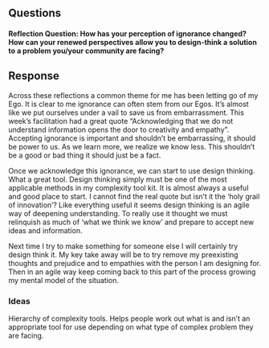 ## Questions

#### Reflection Question: How has your perception of ignorance changed? How can your renewed perspectives allow you to design-think a solution to a problem you/your community are facing?

## Response
Across these reflections a common theme for me has been letting go of my Ego. It is clear to me ignorance can often stem from our Egos. It’s almost like we put ourselves under a vail to save us from embarrassment. This week’s facilitation had a great quote “Acknowledging that we do not understand information opens the door to creativity and empathy”. Accepting ignorance is important and shouldn’t be embarrassing, it should be power to us. As we learn more, we realize we know less. This shouldn’t be a good or bad thing it should just be a fact. 

Once we acknowledge this ignorance, we can start to use design thinking. What a great tool. Design thinking simply must be one of the most applicable methods in my complexity tool kit. It is almost always a useful and good place to start. I cannot find the real quote but isn’t it the ‘holy grail of innovation’? Like everything useful it seems design thinking is an agile way of deepening understanding. To really use it thought we must relinquish as much of ‘what we think we know’ and prepare to accept new ideas and information.

Next time I try to make something for someone else I will certainly try design think it. My key take away will be to try remove my preexisting thoughts and prejudice and to empathies with the person I am designing for. Then in an agile way keep coming back to this part of the process growing my mental model of the situation.

### Ideas
Hierarchy of complexity tools. Helps people work out what is and isn’t an appropriate tool for use depending on what type of complex problem they are facing.


